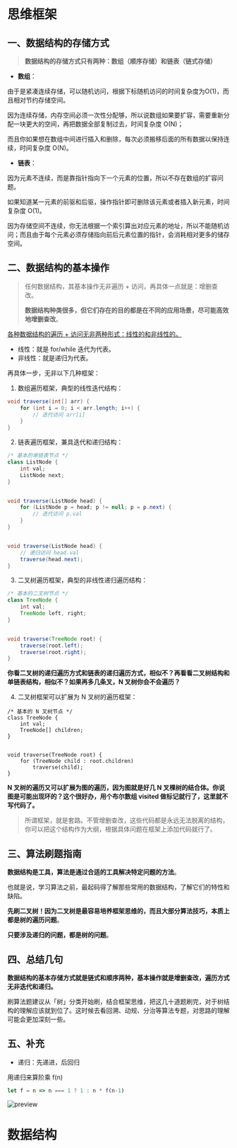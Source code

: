 # 思维框架

## 一、数据结构的存储方式

> **数据结构的存储方式只有两种：数组（顺序存储）和链表（链式存储）**

- **数组**：

由于是紧凑连续存储，可以随机访问，根据下标随机访问的时间复杂度为O(1)，而且相对节约存储空间。

因为连续存储，内存空间必须一次性分配够，所以说数组如果要扩容，需要重新分配一块更大的空间，再把数据全部复制过去，时间复杂度 O(N)；

而且你如果想在数组中间进行插入和删除，每次必须搬移后面的所有数据以保持连续，时间复杂度 O(N)。

- **链表**：

因为元素不连续，而是靠指针指向下一个元素的位置，所以不存在数组的扩容问题。

如果知道某一元素的前驱和后驱，操作指针即可删除该元素或者插入新元素，时间复杂度 O(1)。

因为存储空间不连续，你无法根据一个索引算出对应元素的地址，所以不能随机访问；而且由于每个元素必须存储指向前后元素位置的指针，会消耗相对更多的储存空间。

## 二、数据结构的基本操作

> 任何数据结构，其基本操作无非遍历 + 访问，再具体一点就是：增删查改。
>
> **数据结构种类很多，但它们存在的目的都是在不同的应用场景，尽可能高效地增删查改**。

<u>各种数据结构的遍历 + 访问无非两种形式：线性的和非线性的。</u>

- 线性：就是 for/while 迭代为代表。
- 非线性：就是递归为代表。

再具体一步，无非以下几种框架：

1. 数组遍历框架，典型的线性迭代结构：

```java
void traverse(int[] arr) {
    for (int i = 0; i < arr.length; i++) {
        // 迭代访问 arr[i]
    }
}
```

2. 链表遍历框架，兼具迭代和递归结构：

```java
/* 基本的单链表节点 */
class ListNode {
    int val;
    ListNode next;
}


void traverse(ListNode head) {
    for (ListNode p = head; p != null; p = p.next) {
        // 迭代访问 p.val
    }
}


void traverse(ListNode head) {
    // 递归访问 head.val
    traverse(head.next);
}
```

3. 二叉树遍历框架，典型的非线性递归遍历结构：

```java
/* 基本的二叉树节点 */
class TreeNode {
    int val;
    TreeNode left, right;
}


void traverse(TreeNode root) {
    traverse(root.left);
    traverse(root.right);
}
```

**你看二叉树的递归遍历方式和链表的递归遍历方式，相似不？再看看二叉树结构和单链表结构，相似不？如果再多几条叉，N 叉树你会不会遍历？**

4. 二叉树框架可以扩展为 N 叉树的遍历框架：

```
/* 基本的 N 叉树节点 */
class TreeNode {
    int val;
    TreeNode[] children;
}


void traverse(TreeNode root) {
    for (TreeNode child : root.children)
        traverse(child);
}
```

**N 叉树的遍历又可以扩展为图的遍历，因为图就是好几 N 叉棵树的结合体。你说图是可能出现环的？这个很好办，用个布尔数组 visited 做标记就行了，这里就不写代码了。**

> 所谓框架，就是套路。不管增删查改，这些代码都是永远无法脱离的结构，你可以把这个结构作为大纲，根据具体问题在框架上添加代码就行了。

## 三、算法刷题指南

**数据结构是工具，算法是通过合适的工具解决特定问题的方法**。

也就是说，学习算法之前，最起码得了解那些常用的数据结构，了解它们的特性和缺陷。

**先刷二叉树！因为二叉树是最容易培养框架思维的，而且大部分算法技巧，本质上都是树的遍历问题**。

**只要涉及递归的问题，都是树的问题**。

## 四、总结几句

**数据结构的基本存储方式就是链式和顺序两种，基本操作就是增删查改，遍历方式无非迭代和递归。**

刷算法题建议从「树」分类开始刷，结合框架思维，把这几十道题刷完，对于树结构的理解应该就到位了。这时候去看回溯、动规、分治等算法专题，对思路的理解可能会更加深刻一些。

## 五、补充

- 递归：先递进，后回归

用递归来算阶乘 f(n)

```js
let f = n => n === 1 ? 1 : n * f(n-1) 
```

![preview](https://tva1.sinaimg.cn/large/008eGmZEgy1gmhntx2rvvj30zv0fndgu.jpg)

# 数据结构

